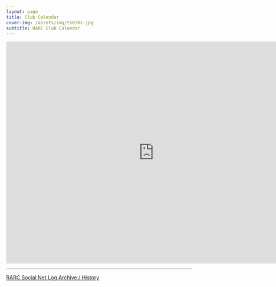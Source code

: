 ```yaml
---
layout: page
title: Club Calendar
cover-img: /assets/img/ts830s.jpg
subtitle: RARC Club Calendar
---
```


<iframe src="https://calendar.google.com/calendar/embed?src=c_da7cb2d11a6ff3fb7f778f618cc04b4f2b9242e529c37e3e9cfae38366ffd1e8%40group.calendar.google.com&ctz=America%2FNew_York" style="border: 0" width="800" height="600" frameborder="0" scrolling="no"></iframe>

---

[RARC Social Net Log Archive / History](/nethistory.md)
